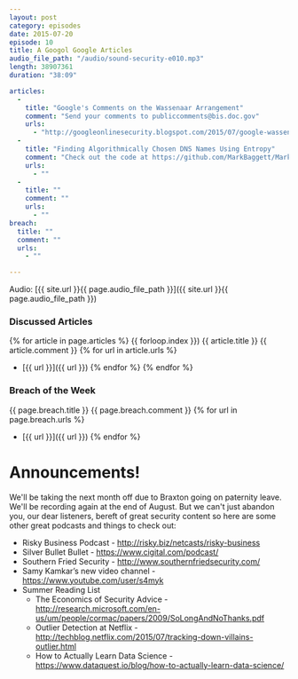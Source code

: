 ```yaml
---
layout: post
category: episodes
date: 2015-07-20
episode: 10
title: A Googol Google Articles
audio_file_path: "/audio/sound-security-e010.mp3"
length: 38907361 
duration: "38:09"

articles: 
  - 
    title: "Google's Comments on the Wassenaar Arrangement"
    comment: "Send your comments to publiccomments@bis.doc.gov"
    urls: 
      - "http://googleonlinesecurity.blogspot.com/2015/07/google-wassenaar-arrangement-and.html"
  - 
    title: "Finding Algorithmically Chosen DNS Names Using Entropy"
    comment: "Check out the code at https://github.com/MarkBaggett/MarkBaggett/tree/master/freq"
    urls: 
      - ""
  - 
    title: ""
    comment: ""
    urls: 
      - ""
breach: 
  title: ""
  comment: ""
  urls: 
    - ""

---
```

Audio: [{{ site.url }}{{ page.audio_file_path }}]({{ site.url }}{{ page.audio_file_path }})

### Discussed Articles
{% for article in page.articles %}
{{ forloop.index }}) {{ article.title }}
{{ article.comment }}
{% for url in article.urls %}
* [{{ url }}]({{ url }})
{% endfor %}
{% endfor %}

### Breach of the Week
{{ page.breach.title }}
{{ page.breach.comment }}
{% for url in page.breach.urls %}
* [{{ url }}]({{ url }})
{% endfor %}



# Announcements!
We'll be taking the next month off due to Braxton going on paternity leave. We'll be recording again at the end of August. But we can't just abandon you, our dear listeners, bereft of great security content so here are some other great podcasts and things to check out:

* Risky Business Podcast - http://risky.biz/netcasts/risky-business
* Silver Bullet Bullet - https://www.cigital.com/podcast/
* Southern Fried Security - http://www.southernfriedsecurity.com/
* Samy Kamkar’s new video channel - https://www.youtube.com/user/s4myk
* Summer Reading List
    * The Economics of Security Advice - http://research.microsoft.com/en-us/um/people/cormac/papers/2009/SoLongAndNoThanks.pdf
    * Outlier Detection at Netflix - http://techblog.netflix.com/2015/07/tracking-down-villains-outlier.html
    * How to Actually Learn Data Science - https://www.dataquest.io/blog/how-to-actually-learn-data-science/
